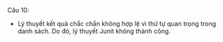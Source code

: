 Câu 10:
- Lý thuyết kết quả chắc chắn không hợp lệ vì thứ tự quan trọng trong danh sách. Do đó, lý thuyết Junit không thành công.
